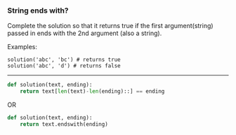 ### String ends with?

Complete the solution so that it returns true if the first argument(string) passed in ends with the 2nd argument (also a string).

Examples:

```
solution('abc', 'bc') # returns true
solution('abc', 'd') # returns false
```

---

```py
def solution(text, ending):
    return text[len(text)-len(ending)::] == ending
```

OR

```py
def solution(text, ending):
    return text.endswith(ending)
```
